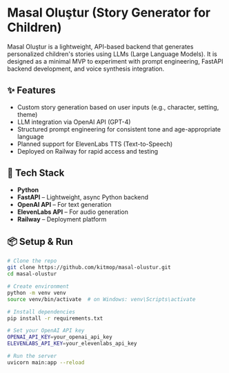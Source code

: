 # Masal Oluştur (Story Generator for Children)

Masal Oluştur is a lightweight, API-based backend that generates personalized children's stories using LLMs (Large Language Models). It is designed as a minimal MVP to experiment with prompt engineering, FastAPI backend development, and voice synthesis integration.

## ✨ Features

- Custom story generation based on user inputs (e.g., character, setting, theme)
- LLM integration via OpenAI API (GPT-4)
- Structured prompt engineering for consistent tone and age-appropriate language
- Planned support for ElevenLabs TTS (Text-to-Speech)
- Deployed on Railway for rapid access and testing

## 🔧 Tech Stack

- **Python**
- **FastAPI** – Lightweight, async Python backend
- **OpenAI API** – For text generation
- **ElevenLabs API** – For audio generation
- **Railway** – Deployment platform

## 📦 Setup & Run

```bash
# Clone the repo
git clone https://github.com/kitmop/masal-olustur.git
cd masal-olustur

# Create environment
python -m venv venv
source venv/bin/activate  # on Windows: venv\Scripts\activate

# Install dependencies
pip install -r requirements.txt

# Set your OpenAI API key
OPENAI_API_KEY=your_openai_api_key
ELEVENLABS_API_KEY=your_elevenlabs_api_key

# Run the server
uvicorn main:app --reload